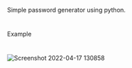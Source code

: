 Simple password generator using python.
#
Example
#
![Screenshot 2022-04-17 130858](https://user-images.githubusercontent.com/90485265/163723062-9cdf67b7-e72b-452f-a07d-f6ad4310f72c.png)
